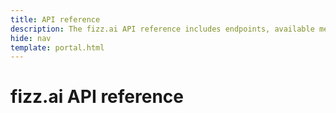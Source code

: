 ```yaml
---
title: API reference
description: The fizz.ai API reference includes endpoints, available methods, required parameters, and response format information for fizz.ai's OpenAI-compatible API.
hide: nav
template: portal.html
---
```


# fizz.ai API reference

